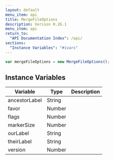 ```yaml
---
layout: default
menu_item: api
title: MergeFileOptions
description: Version 0.26.1
menu_item: api
return_to:
  "API Documentation Index": /api/
sections:
  "Instance Variables": "#ivars"
---
```


```js
var mergeFileOptions = new MergeFileOptions();
```

## <a name="ivars"></a>Instance Variables

| Variable | Type | Description |
| --- | --- | --- |
| <a name="ancestorLabel"></a>ancestorLabel | String |  |
| <a name="favor"></a>favor | Number |  |
| <a name="flags"></a>flags | Number |  |
| <a name="markerSize"></a>markerSize | Number |  |
| <a name="ourLabel"></a>ourLabel | String |  |
| <a name="theirLabel"></a>theirLabel | String |  |
| <a name="version"></a>version | Number |  |

